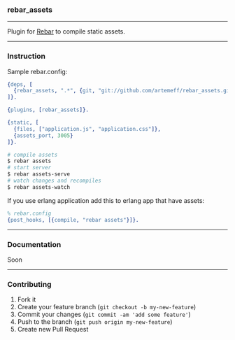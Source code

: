 ### rebar_assets

---

Plugin for [Rebar](https://github.com/rebar/rebar) to compile static assets.

---

### Instruction

Sample rebar.config:

```erlang
{deps, [
  {rebar_assets, ".*", {git, "git://github.com/artemeff/rebar_assets.git", "HEAD"}}
]}.

{plugins, [rebar_assets]}.

{static, [
  {files, ["application.js", "application.css"]},
  {assets_port, 3005}
]}.
```

```bash
# compile assets
$ rebar assets
# start server
$ rebar assets-serve
# watch changes and recompiles
$ rebar assets-watch
```

If you use erlang application add this to erlang app that have assets:

```erlang
% rebar.config
{post_hooks, [{compile, "rebar assets"}]}.
```

---

### Documentation

Soon

---

### Contributing

1. Fork it
2. Create your feature branch (`git checkout -b my-new-feature`)
3. Commit your changes (`git commit -am 'add some feature'`)
4. Push to the branch (`git push origin my-new-feature`)
5. Create new Pull Request
